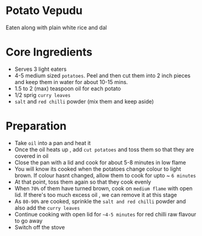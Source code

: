 # Potato Vepudu
Eaten along with plain white rice and dal


# Core Ingredients
 - Serves 3 light eaters
 - 4-5 medium sized `potatoes`. Peel and then cut them into 2 inch pieces and keep them in water for about 10-15 mins.
 - 1.5 to 2 (max) teaspoon oil for each potato
 - 1/2 sprig `curry leaves`
 - `salt` and `red chilli` powder (mix them and keep aside)

# Preparation 
 - Take `oil` into a pan and heat it
 - Once the oil heats up , add `cut potatoes` and toss them so that they are covered in oil
 - Close the pan with a lid and cook for about 5-8 minutes in low flame
 - You will know its cooked when the potatoes change colour to light brown. If colour hasnt changed, allow them to cook for upto ~ `6 minutes` 
 - At that point, toss them again so that they cook evenly
 - When `70%` of them have turned brown, cook on `medium flame` with open lid. If there's too much excess oil , we can remove it at this stage
 - As `80-90%` are cooked, sprinkle the `salt and red chilli` powder and also add the `curry leaves`
 - Continue cooking with open lid for `~4-5 minutes` for red chilli raw flavour to go away
 - Switch off the stove
  

